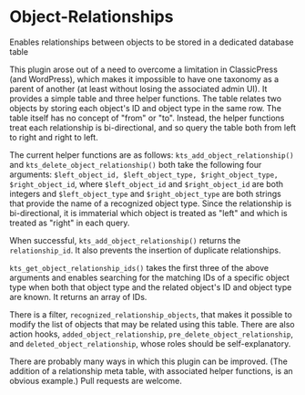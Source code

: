 # Object-Relationships
Enables relationships between objects to be stored in a dedicated database table

This plugin arose out of a need to overcome a limitation in ClassicPress (and WordPress), which makes it impossible to have one taxonomy as a parent of another (at least without losing the associated admin UI). It provides a simple table and three helper functions. The table relates two objects by storing each object's ID and object type in the same row. The table itself has no concept of "from" or "to". Instead, the helper functions treat each relationship is bi-directional, and so query the table both from left to right and right to left.

The current helper functions are as follows: `kts_add_object_relationship()` and `kts_delete_object_relationship()` both take the following four arguments: `$left_object_id, $left_object_type, $right_object_type, $right_object_id`, where `$left_object_id` and `$right_object_id` are both integers and `$left_object_type` and `$right_object_type` are both strings that provide the name of a recognized object type. Since the relationship is bi-directional, it is immaterial which object is treated as "left" and which is treated as "right" in each query.

When successful, `kts_add_object_relationship()` returns the `relationship_id`. It also prevents the insertion of duplicate relationships.

`kts_get_object_relationship_ids()` takes the first three of the above arguments and enables searching for the matching IDs of a specific object type when both that object type and the related object's ID and object type are known. It returns an array of IDs.

There is a filter, `recognized_relationship_objects`, that makes it possible to modify the list of objects that may be related using this table. There are also action hooks, `added_object_relationship`, `pre_delete_object_relationship`, and `deleted_object_relationship`, whose roles should be self-explanatory.

There are probably many ways in which this plugin can be improved. (The addition of a relationship meta table, with associated helper functions, is an obvious example.) Pull requests are welcome.
